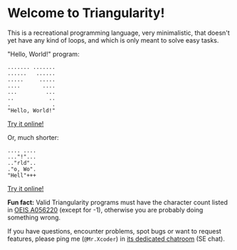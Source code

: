 # Welcome to Triangularity!

This is a recreational programming language, very minimalistic, that doesn't yet have any kind of loops, and which is only meant to solve easy tasks. 

"Hello, World!" program:

    ....... .......
    ......   ......
    .....     .....
    ....       ....
    ...         ...
    ..           ..
    .             .
    "Hello, World!"

[Try it online!](https://tio.run/##KynKTMxLL81JLMosqfz/Xw8CFKA0F5SroIDMV1CACXDBuRABLgQXLMCFxAUJcCFzgQJcSh6pOTn5Ogrh@UU5KYpK//8DAA "Triangularity – Try It Online")

Or, much shorter:

    .... ....
    ..."!"...
    .."rld"..
    ."o, Wo".
    "Hell"+++

[Try it online!](https://tio.run/##KynKTMxLL81JLMosqfz/Xw8IFEAEFxArKSpBWEpFOSlKIJZSvo5CeL6SHpeSR2pOjpK2tvb//wA "Triangularity – Try It Online")

**Fun fact:** Valid Triangularity programs must have the character count listed in [OEIS A056220](https://oeis.org/A056220) (except for -1), otherwise you are probably doing something wrong.

If you have questions, encounter problems, spot bugs or want to request features, please ping me (`@Mr.Xcoder`) in [its dedicated chatroom](https://chat.stackexchange.com/rooms/71290/a-triangular-strange-esolang) (SE chat).
